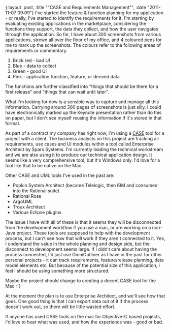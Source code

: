 {:layout :post, :title "\"CASE and Requirements Management\"", :date "2011-11-07 09:09"}
I've started the feature & function planning for my application - or really, I've started to identify the requirements for it. I'm starting by evaluating existing applications in the marketplace, considering the functions they support, the data they collect, and how the user navigates through the application. So far, I have about 300 screenshots from various applications,  strewn all over the floor of my office, and 4 coloured pens for me to mark up the screenshots. The colours refer to the following areas of requirements or commentary.

1. Brick red - bad UI
2. Blue - data to collect
3. Green - good UI
4. Pink - application function, feature, or derived data

The functions are further classified into "things that should be there for a first release" and "things that can wait until later".

What I'm looking for now is a sensible way to capture and manage all this information. Carrying around 300 pages of screenshots is just silly. I could have electronically marked up the Keynote presentation rather than do this on paper, but I don't see myself reusing the information if it's stored in that format.

As part of a contract my company has right now, I'm using a [CASE](http://en.wikipedia.org/wiki/Computer-aided_software_engineering) tool for a project with a client. The business analysts on this project are tracking all requirements, use cases and UI modules within a tool called Enterprise Architect by Sparx Systems. I'm currently leading the technical workstream and we are also using it to produce our technical application design. It seems like a very comprehensive tool, but it's Windows only. I'd love for a tool like that to be native on the Mac.

Other CASE and UML tools I've used in the past are:

- Popkin System Architect (became Telelogic, then IBM and consumed into the Rational suite)
- Rational Rose
- ArgoUML
- Troux Architect
- Various Eclipse plugins

The issue I have with all of these is that it seems they will be disconnected from the development workflow if you use a mac, or are working on a non-Java project. These tools are supposed to help with the development process, but I can't see how that will work if they aren't connected to it. Yes, I understand the value in the whole planning and design side, but the disconnect to development seems large. If I didn't care about having the process connected, I'd just use OmniOutliner as I have in the past for other personal projects - it can track requirements, feature/release planning, data model elements etc. But because of the potential size of this application, I feel I should be using something more structured.

Maybe the project should change to creating a decent CASE tool for the Mac :-)

At the moment the plan is to use Enterprise Architect, and we'll see how that goes. One good thing is that I can export data out of it if the process doesn't work out, so there will be little wasted effort.

If anyone has used CASE tools on the mac for Objective-C based projects, I'd love to hear what was used, and how the experience was - good or bad.
